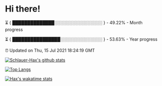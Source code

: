 # Hi there!

⏳ { ██████████████░░░░░░░░░░░░░░░░ } - 49.22% - Month progress

⏳ { ████████████████░░░░░░░░░░░░░░ } - 53.63% - Year progress

⏰ Updated on Thu, 15 Jul 2021 18:24:19 GMT


[![Schlauer-Hax's github stats](https://github-readme-stats.vercel.app/api?username=Schlauer-Hax&show_icons=true&theme=dark&count_private=true)](https://github.com/Schlauer-Hax)


[![Top Langs](https://github-readme-stats.vercel.app/api/top-langs/?username=Schlauer-Hax&layout=compact&theme=dark)](https://github.com/Schlauer-Hax?tab=repositories)


[![Hax's wakatime stats](https://github-readme-stats.vercel.app/api/wakatime?username=Hax&theme=dark)](https://wakatime.com/@Hax)

